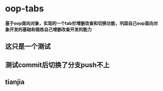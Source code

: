 # oop-tabs
#### 基于oop面向对象，实现的一个tab栏增删改查和切换功能，巩固自己oop面向对象开发的基础和锻炼自己增删改查开发的能力

## 这只是一个测试

## 测试commit后切换了分支push不上

## tianjia
